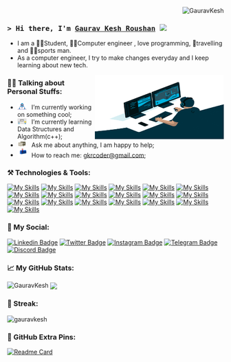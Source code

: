 
<p align="right"> <img src="https://komarev.com/ghpvc/?username=GauravKesh&label=Visitors&color=0e75b6&style=flat&theme=transparent" alt="GauravKesh" /> </p>

### <samp>&gt; Hi there, I'm <a href="https://gauravkesh.github.io" target="_blank">Gaurav Kesh Roushan</a> <img src="https://media.giphy.com/media/hvRJCLFzcasrR4ia7z/giphy.gif" width="50"> </samp>


- I am a 👨‍🎓Student, 👨‍💻Computer engineer , love programming, 🧳travelling and 🏃‍♂️sports man.
- As a computer engineer, I try to make changes everyday and I keep learning about new tech.
 <div>
   <img align="right" width="300" height= "150" src="https://github.com/GauravKesh/GauravKesh/blob/main/img/coder.gif">
 </div>
 
 
 ### 👨‍💻 Talking about Personal Stuffs:

- <img src="https://github.com/GauravKesh/GauravKesh/blob/main/img/developer.gif" width="21" />&nbsp;&nbsp; I’m currently working on something cool;
- <img src="https://github.com/GauravKesh/GauravKesh/blob/main/img/lightning.gif" width="21" />&nbsp;&nbsp; I’m currently learning Data Structures and Algorithm(c++);
- <img src="https://github.com/GauravKesh/GauravKesh/blob/main/img/message.gif" width="21" />&nbsp;&nbsp; Ask me about anything, I am happy to help;
- <img src="https://github.com/GauravKesh/GauravKesh/blob/main/img/letterbox.gif" width="21" />&nbsp;&nbsp; How to reach me: gkrcoder@gmail.com;


### ⚒️ Technologies & Tools:

[![My Skills](https://skillicons.dev/icons?i=react)](https://skillicons.dev)
[![My Skills](https://skillicons.dev/icons?i=html)](https://skillicons.dev)
[![My Skills](https://skillicons.dev/icons?i=css)](https://skillicons.dev)
[![My Skills](https://skillicons.dev/icons?i=js)](https://skillicons.dev)
[![My Skills](https://skillicons.dev/icons?i=nodejs)](https://skillicons.dev)
[![My Skills](https://skillicons.dev/icons?i=mongodb)](https://skillicons.dev)
[![My Skills](https://skillicons.dev/icons?i=git)](https://skillicons.dev)
[![My Skills](https://skillicons.dev/icons?i=github)](https://skillicons.dev)
[![My Skills](https://skillicons.dev/icons?i=postman)](https://skillicons.dev)
[![My Skills](https://skillicons.dev/icons?i=cpp)](https://skillicons.dev)
[![My Skills](https://skillicons.dev/icons?i=c)](https://skillicons.dev)
[![My Skills](https://skillicons.dev/icons?i=py)](https://skillicons.dev)
[![My Skills](https://skillicons.dev/icons?i=linux)](https://skillicons.dev)
[![My Skills](https://skillicons.dev/icons?i=mysql)](https://skillicons.dev)
[![My Skills](https://skillicons.dev/icons?i=php)](https://skillicons.dev)
[![My Skills](https://skillicons.dev/icons?i=stackoverflow)](https://skillicons.dev)
[![My Skills](https://skillicons.dev/icons?i=vscode)](https://skillicons.dev)
[![My Skills](https://skillicons.dev/icons?i=replit)](https://skillicons.dev)
[![My Skills](https://skillicons.dev/icons?i=powershell)](https://skillicons.dev)



### 📡 My Social:
 
[![Linkedin Badge](https://img.shields.io/badge/-LinkedIn-0e76a8?style=plastic&logo=Linkedin&logoColor=white)](https://in.linkedin.com/in/gaurav-kesh-roushan-100b631aa?original_referer=https%3A%2F%2Fwww.google.com%2F)
[![Twitter Badge](https://img.shields.io/badge/-Twitter-00acee?style=plastic&logo=Twitter&logoColor=white)](https://twitter.com/gkrcoder_)
[![Instagram Badge](https://img.shields.io/badge/-Instagram-e4405f?style=plastic&logo=Instagram&logoColor=white)](https://instagram.com/gkrcoder)
[![Telegram Badge](https://img.shields.io/badge/-Telegram-0088cc?style=plastic&logo=Telegram&logoColor=white)](https://t.me/)
[![Discord Badge](https://img.shields.io/badge/-Discord-0088cc?style=plastic&logo=Discord&logoColor=white)](https://discord.com/G_hack#5481)


### 📈 My GitHub Stats:

<img align-item="left" width="300"  src="https://github-readme-stats.vercel.app/api/top-langs?username=GauravKesh&show_icons=true&locale=en&layout=compact&theme=highcontrast&hide_border=true" alt="GauravKesh" />

<img align="center" width="400" src="https://github-readme-stats.vercel.app/api?username=GauravKesh&show_icons=true&hide_border=true&&count_private=true&include_all_commits=true&theme=highcontrast" />

### 🎯 Streak:

 <img align="center"   width="400" src="https://github-readme-streak-stats.herokuapp.com/?user=GauravKesh&theme=highcontrast&hide_border=true" alt="gauravkesh" />
 
### 📌 GitHub Extra Pins:

[![Readme Card](https://github-readme-stats.vercel.app/api/pin/?username=GauravKesh&repo=Data_Structures_and_Algorithm&theme=highcontrast&hide_border=true)](https://github.com/GauravKesh/Data_Structures_and_Algorithm)


